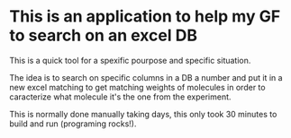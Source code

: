 # This is an application to help my GF to search on an excel DB

This is a quick tool for a spexific pourpose and specific situation.

The idea is to search on specific columns in a DB a number and put it in a new excel matching to get matching weights of molecules in order to caracterize what molecule it's the one from the experiment.

This is normally done manually taking days, this only took 30 minutes to build and run (programing rocks!). 